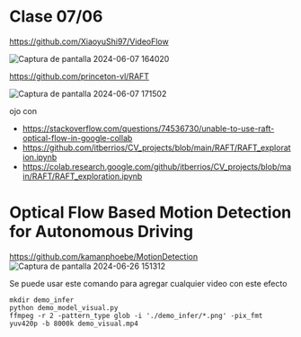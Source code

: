 # Clase 07/06

https://github.com/XiaoyuShi97/VideoFlow

![Captura de pantalla 2024-06-07 164020](https://github.com/josefa52/audiv027-2024-1/assets/163590856/3d849fdb-fb82-42fc-b3ea-580dbfa9adfe)

https://github.com/princeton-vl/RAFT

![Captura de pantalla 2024-06-07 171502](https://github.com/josefa52/audiv027-2024-1/assets/163590856/fc3ebfd4-d097-4daf-a6fe-057ce7f8e0f4)

ojo con

- <https://stackoverflow.com/questions/74536730/unable-to-use-raft-optical-flow-in-google-collab>
- <https://github.com/itberrios/CV_projects/blob/main/RAFT/RAFT_exploration.ipynb>
- <https://colab.research.google.com/github/itberrios/CV_projects/blob/main/RAFT/RAFT_exploration.ipynb>

# Optical Flow Based Motion Detection for Autonomous Driving

https://github.com/kamanphoebe/MotionDetection 
![Captura de pantalla 2024-06-26 151312](https://github.com/josefa52/audiv027-2024-1/assets/163590856/c59ad305-fba6-455c-9ad7-73478a3e4b2e)

Se puede usar este comando para agregar cualquier video con este efecto
```
mkdir demo_infer
python demo_model_visual.py 
ffmpeg -r 2 -pattern_type glob -i './demo_infer/*.png' -pix_fmt yuv420p -b 8000k demo_visual.mp4
```
